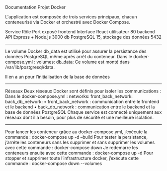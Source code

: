 Documentation Projet Docker


L'application est composée de trois services principaux, chacun conteneurisé via Docker et orchestré avec Docker Compose.

Service	Rôle	Port exposé
frontend	Interface React utilisateur	80
backend	API Express + Node.js	3000
db	PostgreSQL 15, stockage des données	5432
________________________________________
Le volume Docker db_data est utilisé pour assurer la persistance des données PostgreSQL même après arrêt du conteneur.
Dans le docker-compose.yml :
volumes:
  db_data:
Ce volume est monté dans /var/lib/postgresql/data.

Il en a un pour l’initialisation de la base de données
________________________________________
 Réseaux
Deux réseaux Docker sont définis pour isoler les communications :
Dans le docker-compose.yml :
networks:
  front_back_network:
  back_db_network:
•	front_back_network : communication entre le frontend et le backend
•	back_db_network : communication entre le backend et la base de données PostgreSQL
Chaque service est connecté uniquement aux réseaux dont il a besoin, pour plus de sécurité et une meilleure isolation.
________________________________________
Pour lancer les conteneur grâce au docker-compose.yml, j’exécute la commande :
docker-compose up -d –build
Pour tester la persistance, j’arrête les conteneurs sans les supprimer et sans supprimer les volumes avec cette commande :
docker-compose down
Je redemarre les conteneurs ensuite avec cette commande :
docker-compose up -d
Pour stopper et supprimer toute l’infrastructure docker, j’exécute cette commande :
docker-compose down --volumes 

